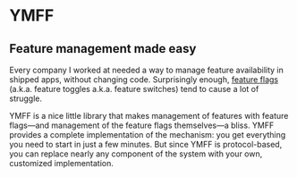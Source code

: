 # YMFF
## Feature management made easy

Every company I worked at needed a way to manage feature availability in shipped apps, without changing code. Surprisingly enough, [feature flags](https://en.wikipedia.org/wiki/Feature_toggle) (a.k.a. feature toggles a.k.a. feature switches) tend to cause a lot of struggle.

YMFF is a nice little library that makes management of features with feature flags—and management of the feature flags themselves—a bliss. YMFF provides a complete implementation of the mechanism: you get everything you need to start in just a few minutes. But since YMFF is protocol-based, you can replace nearly any component of the system with your own, customized implementation.
